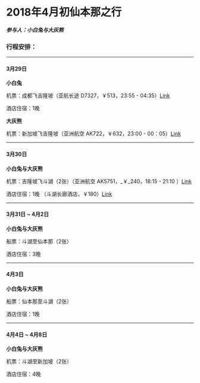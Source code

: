 # 2018年4月初仙本那之行

_**参与人：小白兔与大灰熊**_

### 行程安排：

---

#### 3月29日

**小白兔**

机票：成都飞吉隆坡（亚航长途 D7327，￥513，23:55 - 04:35）[Link](https://sijipiao.fliggy.com/ie/cheap_Flight_Search.htm?depCityName=%B3%C9%B6%BC&depCity=CTU&arrCityName=%BC%AA%C2%A1%C6%C2&arrCity=KUL&depDate=2018-03-29&range=15 )

酒店住宿：1晚

**大灰熊**

机票：新加坡飞吉隆坡（亚洲航空 AK722，￥632，23:00 - 00：05）[Link](https://sijipiao.fliggy.com/ie/flight_search_result.htm?searchBy=1278&tripType=0&depCityName=%D0%C2%BC%D3%C6%C2&depCity=SIN&arrCityName=%BC%AA%C2%A1%C6%C2&arrCity=KUL&depDate=2018-03-29&arrDate=)

---

#### 3月30日

**小白兔与大灰熊**

机票：吉隆坡飞斗湖（2张）（亚洲航空 AK5751，_￥_240，18:15 - 21:10 ）[Link](https://sijipiao.fliggy.com/ie/flight_search_result.htm?searchBy=1278&tripType=0&depCityName=%BC%AA%C2%A1%C6%C2&depCity=KUL&arrCityName=%B6%B7%BA%FE&arrCity=TWU&depDate=2018-03-30&arrDate=)

酒店住宿：1晚 （斗湖长廊酒店，￥180）[Link](http://hotel.fliggy.com/hotel_detail2.htm?spm=181.7087309.0.0.50236e9eqQqBwP&searchBy=&shid=50442348&city=903697&checkIn=2018-02-23&checkOut=2018-02-24&searchId=1368f5efd168486aac0e9f6e84571c7b&roomNum=1&aNum_1=2&cNum_1=0)

---

#### 3月31日 ~ 4月2日

**小白兔与大灰熊**

船票：斗湖至仙本那（2张）

酒店住宿：3晚

---

#### 4月3日

**小白兔与大灰熊**

船票：仙本那至斗湖（2张）

酒店住宿：1晚

---

#### 4月4日 ~ 4月8日

**小白兔与大灰熊**

机票：斗湖至新加坡（2张）

酒店住宿：4晚

